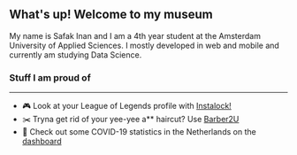 ## What's up! Welcome to my museum
My name is Safak Inan and I am a 4th year student at the Amsterdam University of Applied Sciences. I mostly developed in web and mobile and currently am studying Data Science.

### Stuff I am proud of
---
- :video_game: Look at your League of Legends profile with [Instalock!](https://github.com/ItsMeSafak/Instalock)
- :scissors: Tryna get rid of your yee-yee a** haircut? Use [Barber2U](https://github.com/ItsMeSafak/barber2u-frontend)
- :pill: Check out some COVID-19 statistics in the Netherlands on the [dashboard](https://github.com/ItsMeSafak/covid_dashboard)
